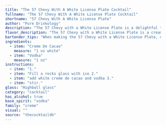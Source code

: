 ```yaml
---
title: "The 57 Chevy With A White License Plate Cocktail"
fullname: "The 57 Chevy With A White License Plate Cocktail"
shortname: "57 Chevy With A White License Plate"
author: "Pure Drinkology"
description: "The 57 Chevy with a White License Plate is a delightful twist on the classic **Creme de Cacao cocktail family**.  Its origins are likely contemporary, drawing inspiration from the smooth, sweet-and-spicy flavor profile of its ancestors, while incorporating the modern preference for vodka's clean, crisp finish. "
flavor_description: "The 57 Chevy with a White License Plate is a creamy, smooth cocktail with a hint of nostalgia. The Creme de Cacao provides a rich chocolate flavor, balanced by the clean, crisp taste of vodka. The result is a decadent, slightly sweet experience that's both sophisticated and approachable. Think chocolate-covered cherries with a subtle kick, perfect for a night out or a cozy evening at home. "
bartender_tips: "When making the 57 Chevy with a White License Plate, using a high-quality Crème de Cacao is key for its rich chocolate flavor. Ensure the vodka is chilled for a crisp taste.  Use a cocktail shaker filled with ice and shake vigorously for 15 seconds to properly chill the drink. Strain into a chilled martini glass and garnish with a chocolate curl or a cherry for an elegant touch.  "
ingredients:
  - item: "Creme De Cacao"
    measure: "1 oz white"
  - item: "Vodka"
    measure: "1 oz"
instructions:
  - item: "1."
  - item: "Fill a rocks glass with ice 2."
  - item: "add white creme de cacao and vodka 3."
  - item: "stir."
glass: "Highball glass"
category: "cocktail"
has_alcohol: true
base_spirit: "vodka"
family: "creme"
visual: ""
source: "thecocktaildb"
---
```


